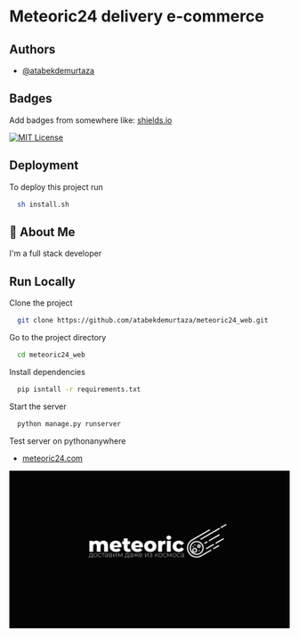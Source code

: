 
# Meteoric24 delivery e-commerce




## Authors

- [@atabekdemurtaza](https://www.github.com/atabekdemurtaza)


## Badges

Add badges from somewhere like: [shields.io](https://shields.io/)

[![MIT License](https://img.shields.io/badge/License-MIT-green.svg)](https://github.com/atabekdemurtaza/meteoric24_web/blob/main/LICENSE)



## Deployment

To deploy this project run

```bash
  sh install.sh
```




## 🚀 About Me
I'm a full stack developer


## Run Locally

Clone the project

```bash
  git clone https://github.com/atabekdemurtaza/meteoric24_web.git
```

Go to the project directory

```bash
  cd meteoric24_web
```

Install dependencies

```bash
  pip isntall -r requirements.txt
```

Start the server

```bash
  python manage.py runserver
```

Test server on pythonanywhere

- [meteoric24.com](https://meteoric24.pythonanywhere.com/)

![Logo](logo.jpg)


